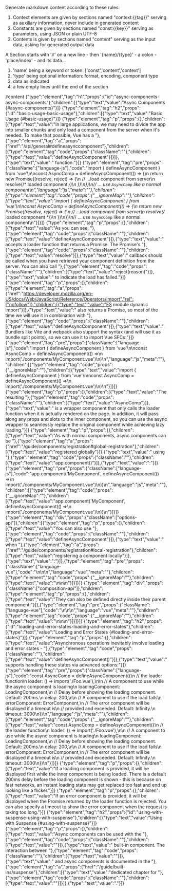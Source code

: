 Generate markdown content according to these rules:
1. Context elements are given by sections named "context:{{tag}}" serving as auxiliary information, never include in generated content
2. Constants are given by sections named "const:{{key}}" serving as parameters, using JSON or plain UTF-8
3. Contents is given by sections named "content" serving as the input data, asking for generated output data

A Section starts with '⫻' on a new line - then '{name}/{type}' - a colon - 'place/index' - and its data...
1. 'name' being a keyword or token: ['const','content','context']
2. 'type' being optional information: format, encoding, component type
3. data as indicated
4. a few empty lines until the end of the section



⫻content
{"type":"element","tag":"h1","props":{"id":"async-components-async-components"},"children":[{"type":"text","value":"Async Components {#async-components}"}]}
{"type":"element","tag":"h2","props":{"id":"basic-usage-basic-usage"},"children":[{"type":"text","value":"Basic Usage {#basic-usage}"}]}
{"type":"element","tag":"p","props":{},"children":[{"type":"text","value":"In large applications, we may need to divide the app into smaller chunks and only load a component from the server when it's needed. To make that possible, Vue has a "},{"type":"element","tag":"a","props":{"href":"/api/general#defineasynccomponent"},"children":[{"type":"element","tag":"code","props":{"className":""},"children":[{"type":"text","value":"defineAsyncComponent"}]}]},{"type":"text","value":" function:"}]}
{"type":"element","tag":"pre","props":{"className":["language-js"],"code":"import { defineAsyncComponent } from 'vue'\n\nconst AsyncComp = defineAsyncComponent(() => {\n  return new Promise((resolve, reject) => {\n    // ...load component from server\n    resolve(/* loaded component */)\n  })\n})\n// ... use `AsyncComp` like a normal component\n","language":"js","meta":""},"children":[{"type":"element","tag":"code","props":{"__ignoreMap":""},"children":[{"type":"text","value":"import { defineAsyncComponent } from 'vue'\n\nconst AsyncComp = defineAsyncComponent(() => {\n  return new Promise((resolve, reject) => {\n    // ...load component from server\n    resolve(/* loaded component */)\n  })\n})\n// ... use `AsyncComp` like a normal component\n"}]}]}
{"type":"element","tag":"p","props":{},"children":[{"type":"text","value":"As you can see, "},{"type":"element","tag":"code","props":{"className":""},"children":[{"type":"text","value":"defineAsyncComponent"}]},{"type":"text","value":" accepts a loader function that returns a Promise. The Promise's "},{"type":"element","tag":"code","props":{"className":""},"children":[{"type":"text","value":"resolve"}]},{"type":"text","value":" callback should be called when you have retrieved your component definition from the server. You can also call "},{"type":"element","tag":"code","props":{"className":""},"children":[{"type":"text","value":"reject(reason)"}]},{"type":"text","value":" to indicate the load has failed."}]}
{"type":"element","tag":"p","props":{},"children":[{"type":"element","tag":"a","props":{"href":"https://developer.mozilla.org/en-US/docs/Web/JavaScript/Reference/Operators/import","rel":["nofollow"]},"children":[{"type":"text","value":"ES module dynamic import"}]},{"type":"text","value":" also returns a Promise, so most of the time we will use it in combination with "},{"type":"element","tag":"code","props":{"className":""},"children":[{"type":"text","value":"defineAsyncComponent"}]},{"type":"text","value":". Bundlers like Vite and webpack also support the syntax (and will use it as bundle split points), so we can use it to import Vue SFCs:"}]}
{"type":"element","tag":"pre","props":{"className":["language-js"],"code":"import { defineAsyncComponent } from 'vue'\n\nconst AsyncComp = defineAsyncComponent(() =>\n  import('./components/MyComponent.vue')\n)\n","language":"js","meta":""},"children":[{"type":"element","tag":"code","props":{"__ignoreMap":""},"children":[{"type":"text","value":"import { defineAsyncComponent } from 'vue'\n\nconst AsyncComp = defineAsyncComponent(() =>\n  import('./components/MyComponent.vue')\n)\n"}]}]}
{"type":"element","tag":"p","props":{},"children":[{"type":"text","value":"The resulting "},{"type":"element","tag":"code","props":{"className":""},"children":[{"type":"text","value":"AsyncComp"}]},{"type":"text","value":" is a wrapper component that only calls the loader function when it is actually rendered on the page. In addition, it will pass along any props and slots to the inner component, so you can use the async wrapper to seamlessly replace the original component while achieving lazy loading."}]}
{"type":"element","tag":"p","props":{},"children":[{"type":"text","value":"As with normal components, async components can be "},{"type":"element","tag":"a","props":{"href":"/guide/components/registration#global-registration"},"children":[{"type":"text","value":"registered globally"}]},{"type":"text","value":" using "},{"type":"element","tag":"code","props":{"className":""},"children":[{"type":"text","value":"app.component()"}]},{"type":"text","value":":"}]}
{"type":"element","tag":"pre","props":{"className":["language-js"],"code":"app.component('MyComponent', defineAsyncComponent(() =>\n  import('./components/MyComponent.vue')\n))\n","language":"js","meta":""},"children":[{"type":"element","tag":"code","props":{"__ignoreMap":""},"children":[{"type":"text","value":"app.component('MyComponent', defineAsyncComponent(() =>\n  import('./components/MyComponent.vue')\n))\n"}]}]}
{"type":"element","tag":"div","props":{"className":["options-api"]},"children":[{"type":"element","tag":"p","props":{},"children":[{"type":"text","value":"You can also use "},{"type":"element","tag":"code","props":{"className":""},"children":[{"type":"text","value":"defineAsyncComponent"}]},{"type":"text","value":" when "},{"type":"element","tag":"a","props":{"href":"/guide/components/registration#local-registration"},"children":[{"type":"text","value":"registering a component locally"}]},{"type":"text","value":":"}]},{"type":"element","tag":"pre","props":{"className":["language-vue"],"code":"<script>\nimport { defineAsyncComponent } from 'vue'\n\nexport default {\n  components: {\n    AdminPage: defineAsyncComponent(() =>\n      import('./components/AdminPageComponent.vue')\n    )\n  }\n}\n</script>\n\n<template>\n  <AdminPage />\n</template>\n","language":"vue","meta":""},"children":[{"type":"element","tag":"code","props":{"__ignoreMap":""},"children":[{"type":"text","value":"<script>\nimport { defineAsyncComponent } from 'vue'\n\nexport default {\n  components: {\n    AdminPage: defineAsyncComponent(() =>\n      import('./components/AdminPageComponent.vue')\n    )\n  }\n}\n</script>\n\n<template>\n  <AdminPage />\n</template>\n"}]}]}]}
{"type":"element","tag":"div","props":{"className":["composition-api"]},"children":[{"type":"element","tag":"p","props":{},"children":[{"type":"text","value":"They can also be defined directly inside their parent component:"}]},{"type":"element","tag":"pre","props":{"className":["language-vue"],"code":"<script setup>\nimport { defineAsyncComponent } from 'vue'\n\nconst AdminPage = defineAsyncComponent(() =>\n  import('./components/AdminPageComponent.vue')\n)\n</script>\n\n<template>\n  <AdminPage />\n</template>\n","language":"vue","meta":""},"children":[{"type":"element","tag":"code","props":{"__ignoreMap":""},"children":[{"type":"text","value":"<script setup>\nimport { defineAsyncComponent } from 'vue'\n\nconst AdminPage = defineAsyncComponent(() =>\n  import('./components/AdminPageComponent.vue')\n)\n</script>\n\n<template>\n  <AdminPage />\n</template>\n"}]}]}]}
{"type":"element","tag":"h2","props":{"id":"loading-and-error-states-loading-and-error-states"},"children":[{"type":"text","value":"Loading and Error States {#loading-and-error-states}"}]}
{"type":"element","tag":"p","props":{},"children":[{"type":"text","value":"Asynchronous operations inevitably involve loading and error states - "},{"type":"element","tag":"code","props":{"className":""},"children":[{"type":"text","value":"defineAsyncComponent()"}]},{"type":"text","value":" supports handling these states via advanced options:"}]}
{"type":"element","tag":"pre","props":{"className":["language-js"],"code":"const AsyncComp = defineAsyncComponent({\n  // the loader function\n  loader: () => import('./Foo.vue'),\n\n  // A component to use while the async component is loading\n  loadingComponent: LoadingComponent,\n  // Delay before showing the loading component. Default: 200ms.\n  delay: 200,\n\n  // A component to use if the load fails\n  errorComponent: ErrorComponent,\n  // The error component will be displayed if a timeout is\n  // provided and exceeded. Default: Infinity.\n  timeout: 3000\n})\n","language":"js","meta":""},"children":[{"type":"element","tag":"code","props":{"__ignoreMap":""},"children":[{"type":"text","value":"const AsyncComp = defineAsyncComponent({\n  // the loader function\n  loader: () => import('./Foo.vue'),\n\n  // A component to use while the async component is loading\n  loadingComponent: LoadingComponent,\n  // Delay before showing the loading component. Default: 200ms.\n  delay: 200,\n\n  // A component to use if the load fails\n  errorComponent: ErrorComponent,\n  // The error component will be displayed if a timeout is\n  // provided and exceeded. Default: Infinity.\n  timeout: 3000\n})\n"}]}]}
{"type":"element","tag":"p","props":{},"children":[{"type":"text","value":"If a loading component is provided, it will be displayed first while the inner component is being loaded. There is a default 200ms delay before the loading component is shown - this is because on fast networks, an instant loading state may get replaced too fast and end up looking like a flicker."}]}
{"type":"element","tag":"p","props":{},"children":[{"type":"text","value":"If an error component is provided, it will be displayed when the Promise returned by the loader function is rejected. You can also specify a timeout to show the error component when the request is taking too long."}]}
{"type":"element","tag":"h2","props":{"id":"using-with-suspense-using-with-suspense"},"children":[{"type":"text","value":"Using with Suspense {#using-with-suspense}"}]}
{"type":"element","tag":"p","props":{},"children":[{"type":"text","value":"Async components can be used with the "},{"type":"element","tag":"code","props":{"className":""},"children":[{"type":"text","value":"<Suspense>"}]},{"type":"text","value":" built-in component. The interaction between "},{"type":"element","tag":"code","props":{"className":""},"children":[{"type":"text","value":"<Suspense>"}]},{"type":"text","value":" and async components is documented in the "},{"type":"element","tag":"a","props":{"href":"/guide/built-ins/suspense"},"children":[{"type":"text","value":"dedicated chapter for "},{"type":"element","tag":"code","props":{"className":""},"children":[{"type":"text","value":"<Suspense>"}]}]},{"type":"text","value":"."}]}